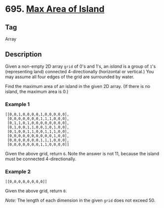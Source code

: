 # 695. [Max Area of Island][1]

## Tag
Array

## Description
Given a non-empty 2D array `grid` of 0's and 1's, an *island* is a group of `1`'s (representing land) connected 4-directionally (horizontal or vertical.) You may assume all four edges of the grid are surrounded by water.

Find the maximum area of an island in the given 2D array. (If there is no island, the maximum area is 0.)

### Example 1

```
[[0,0,1,0,0,0,0,1,0,0,0,0,0],
 [0,0,0,0,0,0,0,1,1,1,0,0,0],
 [0,1,1,0,1,0,0,0,0,0,0,0,0],
 [0,1,0,0,1,1,0,0,1,0,1,0,0],
 [0,1,0,0,1,1,0,0,1,1,1,0,0],
 [0,0,0,0,0,0,0,0,0,0,1,0,0],
 [0,0,0,0,0,0,0,1,1,1,0,0,0],
 [0,0,0,0,0,0,0,1,1,0,0,0,0]]
```
Given the above grid, return `6`. Note the answer is not 11, because the island must be connected 4-directionally.

### Example 2

```
[[0,0,0,0,0,0,0,0]]
```
Given the above grid, return `0`.

*Note:* The length of each dimension in the given `grid` does not exceed 50.

[1]: https://leetcode.com/problems/max-area-of-island/description/